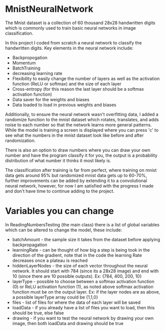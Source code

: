 # MnistNeuralNetwork

The Mnist dataset is a collection of 60 thousand 28x28 handwritten digits which is commonly used to train basic neural networks in image classification. 

In this project I coded from scratch a neural network to classify the handwritten digits. 
Key elements in the neural network include:
* Backpropogation
* Momentum
* BatchTraining
* decreasing learning rate
* Flexibility to easily change the number of layers as well as the activation function (ReLU or softmax) and the size of each layer
* Cross-entropy (for this reason the last layer should be a softmax activation function)
* Data saver for the weights and biases
* Data loaded to load in previous weights and biases

Additionally, to ensure the neural network wasn't overfitting data, I added a randomize function to the mnist dataset which rotates, translates, and adds noise to each number so that the network learns more general patterns. While the model is training a screen is displayed where you can press 'c' to see what the numbers in the mnist dataset look like before and after randomization.

There is also an option to draw numbers where you can draw your own number and have the program classify it for you, the output is a probability distribution of what number it thinks it most likely is.

The classification after training is far from perfect, where training on mnist data gets around 95% but randomized mnist data gets up to 60-70%, further improvements can be added by extending it to a convolutional neural network, however, for now I am satisfied with the progress I made and don't have time to continue adding to the project.

# Variables you can change

In ReadingNumbersTesting (the main class) there is a list of global variables which can be altered to change the model, these include:

* batchAmount - the sample size it takes from the dataset before applying backpropagation
* learningRate - can be thought of how big a step is being took in the direction of the gradient, note that in the code the learning Rate decreases once a plateau is reached
* hiddenLayerNodes - the size of each vector throughout the neural network. It should start with 784 (since its a 28x28 image) and end with 10 (since there are 10 possible outputs). Ex: {784, 400, 200, 10}
* layerType - possible to choose between a softmax activation function (0) or ReLU activation function (1), as noted above softmax activation function must be on the output layer. Ex: if the layer nodes are as above, a possible layerType array could be {1,1,0}
* files - list of files for where the data of each layer will be saved
* loadData - if you already have a list of files you want to load, then this should be true, else false
* drawing - if you want to test the neural network by drawing your own image, then both loadData and drawing should be true
